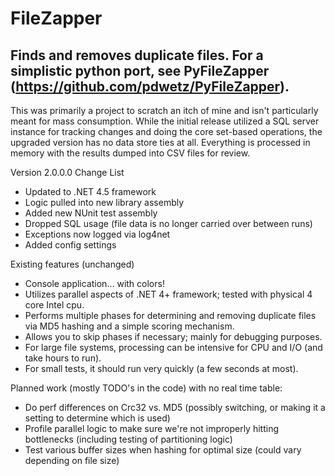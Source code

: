 FileZapper
==============

Finds and removes duplicate files. For a simplistic python port, see PyFileZapper (https://github.com/pdwetz/PyFileZapper).
--------------

This was primarily a project to scratch an itch of mine and isn't particularly meant for mass consumption. While the initial release utilized a SQL server instance for tracking changes and doing the core set-based operations, the upgraded version has no data store ties at all. Everything is processed in memory with the results dumped into CSV files for review.

 Version 2.0.0.0 Change List
 - Updated to .NET 4.5 framework
 - Logic pulled into new library assembly
 - Added new NUnit test assembly
 - Dropped SQL usage (file data is no longer carried over between runs)
 - Exceptions now logged via log4net
 - Added config settings
 
Existing features (unchanged)
- Console application... with colors!
- Utilizes parallel aspects of .NET 4+ framework; tested with physical 4 core Intel cpu.
- Performs multiple phases for determining and removing duplicate files via MD5 hashing and a simple scoring mechanism.
- Allows you to skip phases if necessary; mainly for debugging purposes.
- For large file systems, processing can be intensive for CPU and I/O (and take hours to run).
- For small tests, it should run very quickly (a few seconds at most).

Planned work (mostly TODO's in the code) with no real time table:
- Do perf differences on Crc32 vs. MD5 (possibly switching, or making it a setting to determine which is used)
- Profile parallel logic to make sure we're not improperly hitting bottlenecks (including testing of partitioning logic)
- Test various buffer sizes when hashing for optimal size (could vary depending on file size)
